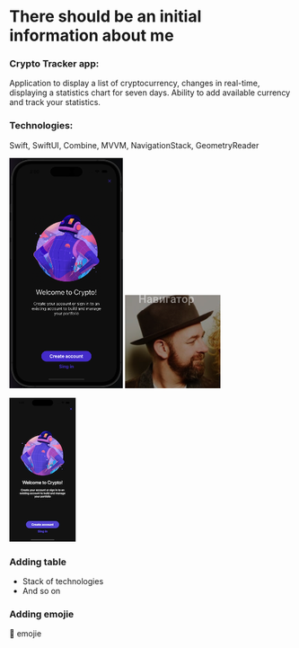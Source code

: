  # There should be an initial information about me
### Crypto Tracker app: 
Application to display a list of cryptocurrency, changes in real-time, displaying a statistics chart for seven days. Ability to add available currency and track your statistics.

### Technologies:
Swift, SwiftUI, Combine, MVVM, NavigationStack, GeometryReader 

![Here is the first image from my github Assets file](https://github.com/aviator67x/Andrii_Kasilov_iOS_Developer/blob/master/cryptoShot1.png)
![Here is the first image from my github Assets file](https://github.com/aviator67x/Andrii_Kasilov_iOS_Developer/blob/master/dude.png)

![Here is the second one](https://github.com/aviator67x/Andrii_Kasilov_iOS_Developer/blob/master/crypto1.png)
### Adding table
+ Stack of technologies
+ And so on
### Adding emojie
:nauseated_face: emojie
